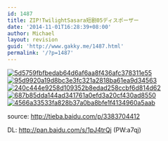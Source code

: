 ```yaml
---
id: 1487
title: ZIP!TwilightSasara短剧05ディスポーザー
date: '2014-11-01T16:28:39+08:00'
author: Michael
layout: revision
guid: 'http://www.gakky.me/1487.html'
permalink: '/?p=1487'
---
```


[![5d5759fbfbedab64d6af6aa8f436afc378311e55](http://www.yui-aragaki.org/wp-content/uploads/2014/11/5d5759fbfbedab64d6af6aa8f436afc378311e55.jpg)](http://www.yui-aragaki.org/wp-content/uploads/2014/11/5d5759fbfbedab64d6af6aa8f436afc378311e55.jpg) [![95d9920a19d8bc3e3fc321a2818ba61ea9d34563](http://www.yui-aragaki.org/wp-content/uploads/2014/11/95d9920a19d8bc3e3fc321a2818ba61ea9d34563.jpg)](http://www.yui-aragaki.org/wp-content/uploads/2014/11/95d9920a19d8bc3e3fc321a2818ba61ea9d34563.jpg) [![240c444e9258d109352b8edad258ccbf6d814d62](http://www.yui-aragaki.org/wp-content/uploads/2014/11/240c444e9258d109352b8edad258ccbf6d814d62.jpg)](http://www.yui-aragaki.org/wp-content/uploads/2014/11/240c444e9258d109352b8edad258ccbf6d814d62.jpg) [![687b85dda144ad341761a0efd3a20cf430ad8550](http://www.yui-aragaki.org/wp-content/uploads/2014/11/687b85dda144ad341761a0efd3a20cf430ad8550.jpg)](http://www.yui-aragaki.org/wp-content/uploads/2014/11/687b85dda144ad341761a0efd3a20cf430ad8550.jpg) [![4566a33533fa828b37a0ba8bfe1f4134960a5aab](http://www.yui-aragaki.org/wp-content/uploads/2014/11/4566a33533fa828b37a0ba8bfe1f4134960a5aab.jpg)](http://www.yui-aragaki.org/wp-content/uploads/2014/11/4566a33533fa828b37a0ba8bfe1f4134960a5aab.jpg)

source: <http://tieba.baidu.com/p/3383704412>

DL: <http://pan.baidu.com/s/1pJ4trQj> (PW:a7qj)